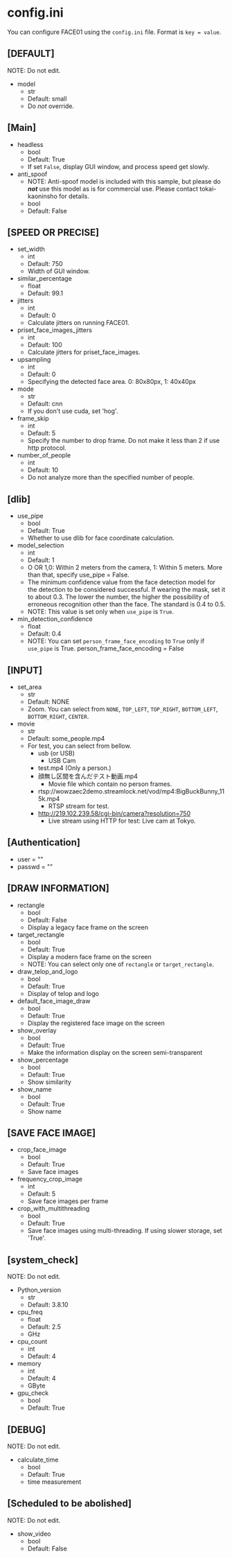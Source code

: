 # config.ini
You can configure FACE01 using the `config.ini` file.
Format is `key = value`.
## [DEFAULT]
NOTE: Do not edit.
- model
  - str
  - Default: small
  - Do *not* override.

## [Main]
- headless
  - bool
  - Default: True
  - If set `False`, display GUI window, and process speed get slowly.
- anti_spoof
  - NOTE: Anti-spoof model is included with this sample, but please do ***not*** use this model as is for commercial use. Please contact tokai-kaoninsho for details.
  - bool
  - Default: False

## [SPEED OR PRECISE]
- set_width
  - int
  - Default: 750
  - Width of GUI window.
- similar_percentage
  - float
  - Default: 99.1
- jitters
  - int
  - Default: 0
  - Calculate jitters on running FACE01.
- priset_face_images_jitters
  - int
  - Default: 100
  - Calculate jitters for priset_face_images.
- upsampling
  - int
  - Default: 0
  - Specifying the detected face area. 0: 80x80px, 1: 40x40px
- mode
  - str
  - Default: cnn
  - If you don't use cuda, set 'hog'.
- frame_skip
  - int
  - Default: 5
  - Specify the number to drop frame. Do not make it less than 2 if use http protocol.
- number_of_people
  - int
  - Default: 10
  - Do not analyze more than the specified number of people.

##  [dlib]
- use_pipe
  - bool
  - Default: True
  - Whether to use dlib for face coordinate calculation.
- model_selection
  - int
  - Default: 1
  - O OR 1,0: Within 2 meters from the camera, 1: Within 5 meters. More than that, specify use_pipe = False.
  - The minimum confidence value from the face detection model for the detection to be considered successful. If wearing the mask, set it to about 0.3. The lower the number, the higher the possibility of erroneous recognition other than the face. The standard is 0.4 to 0.5.
  - NOTE: This value is set only when `use_pipe` is `True`.
- min_detection_confidence
  - float
  - Default: 0.4
  - NOTE: You can set `person_frame_face_encoding` to `True` only if `use_pipe` is True.
person_frame_face_encoding = False

##  [INPUT]
- set_area
  - str
  - Default: NONE
  - Zoom. You can select from `NONE`, `TOP_LEFT`, `TOP_RIGHT`, `BOTTOM_LEFT`, `BOTTOM_RIGHT`, `CENTER`.
- movie
  - str
  - Default: some_people.mp4
  - For test, you can select from bellow.
    - usb (or USB)
      - USB Cam
    - test.mp4 (Only a person.)
    - 顔無し区間を含んだテスト動画.mp4
      - Movie file which contain no person frames.
    - rtsp://wowzaec2demo.streamlock.net/vod/mp4:BigBuckBunny_115k.mp4
      - RTSP stream for test.
    - http://219.102.239.58/cgi-bin/camera?resolution=750
      - Live stream using HTTP for test: Live cam at Tokyo.

## [Authentication]
- user = ""
- passwd = ""

## [DRAW INFORMATION]
- rectangle
  - bool
  - Default: False
  - Display a legacy face frame on the screen
- target_rectangle
  - bool
  - Default: True
  - Display a modern face frame on the screen
  - NOTE: You can select only one of `rectangle` or `target_rectangle`.
- draw_telop_and_logo
  - bool
  - Default: True
  - Display of telop and logo
- default_face_image_draw
  - bool
  - Default: True
  - Display the registered face image on the screen
- show_overlay
  - bool
  - Default: True
  - Make the information display on the screen semi-transparent
- show_percentage
  - bool
  - Default: True
  - Show similarity
- show_name
  - bool
  - Default: True
  - Show name

## [SAVE FACE IMAGE]
- crop_face_image
  - bool
  - Default: True
  - Save face images
- frequency_crop_image
  - int
  - Default: 5
  - Save face images per frame
- crop_with_multithreading
  - bool
  - Default: True
  - Save face images using multi-threading. If using slower storage, set 'True'.

## [system_check]
NOTE: Do not edit.
- Python_version
  - str
  - Default: 3.8.10
- cpu_freq
  - float
  - Default: 2.5
  - GHz
- cpu_count
  - int
  - Default: 4
- memory
  - int
  - Default: 4
  - GByte
- gpu_check
  - bool
  - Default: True

## [DEBUG]
NOTE: Do not edit.
- calculate_time
  - bool
  - Default: True
  - time measurement

## [Scheduled to be abolished]
NOTE: Do not edit.
- show_video
  - bool
  - Default: False